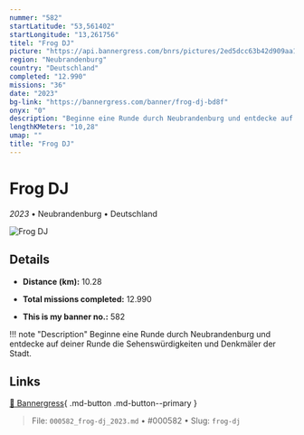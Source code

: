 ```yaml
---
nummer: "582"
startLatitude: "53,561402"
startLongitude: "13,261756"
titel: "Frog DJ"
picture: "https://api.bannergress.com/bnrs/pictures/2ed5dcc63b42d909aa14550d70fe0ea7"
region: "Neubrandenburg"
country: "Deutschland"
completed: "12.990"
missions: "36"
date: "2023"
bg-link: "https://bannergress.com/banner/frog-dj-bd8f"
onyx: "0"
description: "Beginne eine Runde durch Neubrandenburg und entdecke auf deiner Runde die Sehenswürdigkeiten und Denkmäler der Stadt."
lengthKMeters: "10,28"
umap: ""
title: "Frog DJ"
---
```

# Frog DJ

*2023* • Neubrandenburg • Deutschland

![Frog DJ](https://api.bannergress.com/bnrs/pictures/2ed5dcc63b42d909aa14550d70fe0ea7)

## Details
- **Distance (km):** 10.28

- **Total missions completed:** 12.990
- **This is my banner no.:** 582


!!! note "Description"
    Beginne eine Runde durch Neubrandenburg und entdecke auf deiner Runde die Sehenswürdigkeiten und Denkmäler der Stadt.



## Links
[🔗 Bannergress](https://bannergress.com/banner/frog-dj-bd8f){ .md-button .md-button--primary }



> File: `000582_frog-dj_2023.md` • #000582 • Slug: `frog-dj`
